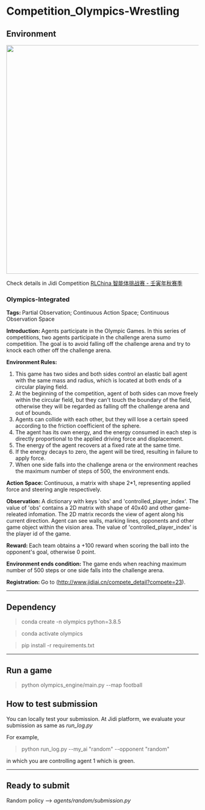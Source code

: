 # Competition_Olympics-Wrestling

## Environment

<img src=https://jidi-images.oss-cn-beijing.aliyuncs.com/jidi/env74.gif width=600>


Check details in Jidi Competition [RLChina 智能体挑战赛 - 壬寅年秋赛季](http://www.jidiai.cn/compete_detail?compete=23)


### Olympics-Integrated
<b>Tags: </b>Partial Observation; Continuous Action Space; Continuous Observation Space

<b>Introduction: </b>Agents participate in the Olympic Games. In this series of competitions, two agents participate in the challenge arena sumo competition. The goal is to avoid falling off the challenge arena and try to knock each other off the challenge arena.

<b>Environment Rules:</b> 
1. This game has two sides and both sides control an elastic ball agent with the same mass and radius, which is located at both ends of a circular playing field.
2. At the beginning of the competition, agent of both sides can move freely within the circular field, but they can't touch the boundary of the field, otherwise they will be regarded as falling off the challenge arena and out of bounds.
3. Agents can collide with each other, but they will lose a certain speed according to the friction coefficient of the sphere. 
4. The agent has its own energy, and the energy consumed in each step is directly proportional to the applied driving force and displacement.
5. The energy of the agent recovers at a fixed rate at the same time. 
6. If the energy decays to zero, the agent will be tired, resulting in failure to apply force.
7. When one side falls into the challenge arena or the environment reaches the maximum number of steps of 500, the environment ends.


<b>Action Space: </b>Continuous, a matrix with shape 2*1, representing applied force and steering angle respectively.

<b>Observation: </b>A dictionary with keys 'obs' and 'controlled_player_index'. The value of 'obs' contains a 2D matrix with shape of 40x40 and other game-releated infomation. The 2D matrix records the view of agent along his current direction. Agent can see walls, marking lines, opponents and other game object within the vision area. The value of 'controlled_player_index' is the player id of the game.

<b>Reward: </b>Each team obtains a +100 reward when scoring the ball into the opponent's goal, otherwise 0 point.

<b>Environment ends condition: </b>The game ends when reaching maximum number of 500 steps or one side falls into the challenge arena.

<b>Registration: </b>Go to (http://www.jidiai.cn/compete_detail?compete=23).


---
## Dependency

>conda create -n olympics python=3.8.5

>conda activate olympics

>pip install -r requirements.txt

---

## Run a game

>python olympics_engine/main.py --map football

## How to test submission

You can locally test your submission. At Jidi platform, we evaluate your submission as same as *run_log.py*

For example,

>python run_log.py --my_ai "random" --opponent "random"

in which you are controlling agent 1 which is green.

---

## Ready to submit

Random policy --> *agents/random/submission.py*
